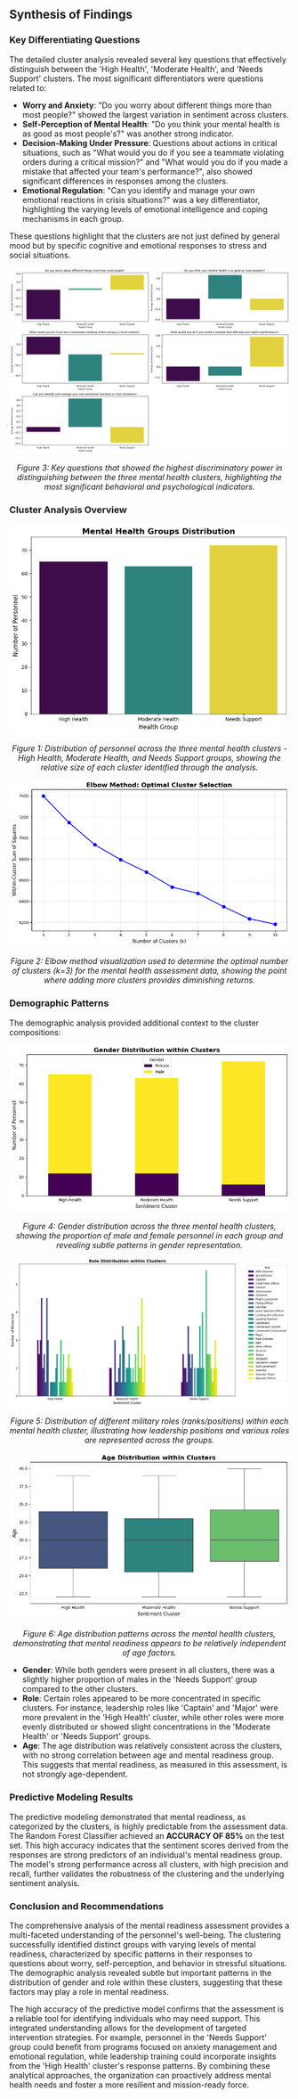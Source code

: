 
## Synthesis of Findings

### Key Differentiating Questions

The detailed cluster analysis revealed several key questions that effectively distinguish between the 'High Health', 'Moderate Health', and 'Needs Support' clusters. The most significant differentiators were questions related to:

- **Worry and Anxiety**: "Do you worry about different things more than most people?" showed the largest variation in sentiment across clusters.
- **Self-Perception of Mental Health**: "Do you think your mental health is as good as most people's?" was another strong indicator.
- **Decision-Making Under Pressure**: Questions about actions in critical situations, such as "What would you do if you see a teammate violating orders during a critical mission?" and "What would you do if you made a mistake that affected your team's performance?", also showed significant differences in responses among the clusters.
- **Emotional Regulation**: "Can you identify and manage your own emotional reactions in crisis situations?" was a key differentiator, highlighting the varying levels of emotional intelligence and coping mechanisms in each group.

These questions highlight that the clusters are not just defined by general mood but by specific cognitive and emotional responses to stress and social situations.

![Questions That Classified the Most](assets/questions%20that%20classified%20the%20most.png)

<p align="center"><em>Figure 3: Key questions that showed the highest discriminatory power in distinguishing between the three mental health clusters, highlighting the most significant behavioral and psychological indicators.</em></p>

### Cluster Analysis Overview

![Mental Health Groups Distribution](assets/mental%20health%20groups%20distribution.png)

<p align="center"><em>Figure 1: Distribution of personnel across the three mental health clusters - High Health, Moderate Health, and Needs Support groups, showing the relative size of each cluster identified through the analysis.</em></p>

![Elbow Method](assets/elbow%20method.png)

<p align="center"><em>Figure 2: Elbow method visualization used to determine the optimal number of clusters (k=3) for the mental health assessment data, showing the point where adding more clusters provides diminishing returns.</em></p>

### Demographic Patterns

The demographic analysis provided additional context to the cluster compositions:

![Gender Distribution](assets/gender%20distribution.png)

<p align="center"><em>Figure 4: Gender distribution across the three mental health clusters, showing the proportion of male and female personnel in each group and revealing subtle patterns in gender representation.</em></p>

![Role Distribution Within Clusters](assets/Role%20distribution%20withi%20clusters.png)

<p align="center"><em>Figure 5: Distribution of different military roles (ranks/positions) within each mental health cluster, illustrating how leadership positions and various roles are represented across the groups.</em></p>

![Age Distribution with Clusters](assets/Age%20Distribution%20with%20clusters.png)

<p align="center"><em>Figure 6: Age distribution patterns across the mental health clusters, demonstrating that mental readiness appears to be relatively independent of age factors.</em></p>

- **Gender**: While both genders were present in all clusters, there was a slightly higher proportion of males in the 'Needs Support' group compared to the other clusters.
- **Role**: Certain roles appeared to be more concentrated in specific clusters. For instance, leadership roles like 'Captain' and 'Major' were more prevalent in the 'High Health' cluster, while other roles were more evenly distributed or showed slight concentrations in the 'Moderate Health' or 'Needs Support' groups.
- **Age**: The age distribution was relatively consistent across the clusters, with no strong correlation between age and mental readiness group. This suggests that mental readiness, as measured in this assessment, is not strongly age-dependent.

### Predictive Modeling Results

The predictive modeling demonstrated that mental readiness, as categorized by the clusters, is highly predictable from the assessment data. The Random Forest Classifier achieved an **ACCURACY OF 85%** on the test set. This high accuracy indicates that the sentiment scores derived from the responses are strong predictors of an individual's mental readiness group. The model's strong performance across all clusters, with high precision and recall, further validates the robustness of the clustering and the underlying sentiment analysis.

### Conclusion and Recommendations

The comprehensive analysis of the mental readiness assessment provides a multi-faceted understanding of the personnel's well-being. The clustering successfully identified distinct groups with varying levels of mental readiness, characterized by specific patterns in their responses to questions about worry, self-perception, and behavior in stressful situations. The demographic analysis revealed subtle but important patterns in the distribution of gender and role within these clusters, suggesting that these factors may play a role in mental readiness.

The high accuracy of the predictive model confirms that the assessment is a reliable tool for identifying individuals who may need support. This integrated understanding allows for the development of targeted intervention strategies. For example, personnel in the 'Needs Support' group could benefit from programs focused on anxiety management and emotional regulation, while leadership training could incorporate insights from the 'High Health' cluster's response patterns. By combining these analytical approaches, the organization can proactively address mental health needs and foster a more resilient and mission-ready force.
